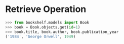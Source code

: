 # Retrieve Operation

```python
>>> from bookshelf.models import Book
>>> book = Book.objects.get(id=1)
>>> book.title, book.author, book.publication_year
('1984', 'George Orwell', 1949)
